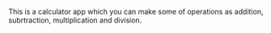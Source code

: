 This is a calculator app which you can make some of operations as addition, subrtraction, multiplication and division.

